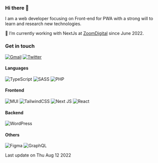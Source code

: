 ### Hi there 👋

I am a web developer focusing on Front-end for PWA with a strong will to learn and research new technologies.

🔭 I’m currently working with NextJs at [ZoomDigital](https://zoomdigital.ch/) since June 2022.

### Get in touch

[![Gmail](https://img.shields.io/badge/Gmail-D14836?logo=gmail&logoColor=white)](chelbi.aml@gmail.com)
[![Twitter](https://img.shields.io/badge/Twitter-%231DA1F2.svg?logo=Twitter&logoColor=white)](https://twitter.com/Shelby_AA)

#### Languages

![TypeScript](https://img.shields.io/badge/typescript-%23007ACC.svg?style=for-the-badge&logo=typescript&logoColor=white) ![SASS](https://img.shields.io/badge/SASS-hotpink.svg?style=for-the-badge&logo=SASS&logoColor=white) ![PHP](https://img.shields.io/badge/php-%23777BB4.svg?style=for-the-badge&logo=php&logoColor=white)

#### Frontend

![MUI](https://img.shields.io/badge/MUI-%230081CB.svg?style=for-the-badge&logo=material-ui&logoColor=white) ![TailwindCSS](https://img.shields.io/badge/tailwindcss-%2338B2AC.svg?style=for-the-badge&logo=tailwind-css&logoColor=white) ![Next JS](https://img.shields.io/badge/Next-black?style=for-the-badge&logo=next.js&logoColor=white) ![React](https://img.shields.io/badge/react-%2320232a.svg?style=for-the-badge&logo=react&logoColor=%2361DAFB)

#### Backend

![WordPress](https://img.shields.io/badge/WordPress-%23117AC9.svg?style=for-the-badge&logo=WordPress&logoColor=white)

#### Others

![Figma](https://img.shields.io/badge/figma-%23F24E1E.svg?style=for-the-badge&logo=figma&logoColor=white) ![GraphQL](https://img.shields.io/badge/-GraphQL-E10098?style=for-the-badge&logo=graphql&logoColor=white)

Last update on Thu Aug 12 2022
